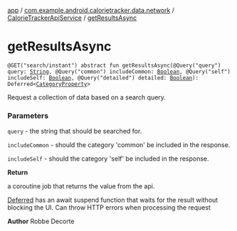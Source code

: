 [app](../../index.md) / [com.example.android.calorietracker.data.network](../index.md) / [CalorieTrackerApiService](index.md) / [getResultsAsync](./get-results-async.md)

# getResultsAsync

`@GET("search/instant") abstract fun getResultsAsync(@Query("query") query: `[`String`](https://kotlinlang.org/api/latest/jvm/stdlib/kotlin/-string/index.html)`, @Query("common") includeCommon: `[`Boolean`](https://kotlinlang.org/api/latest/jvm/stdlib/kotlin/-boolean/index.html)`, @Query("self") includeSelf: `[`Boolean`](https://kotlinlang.org/api/latest/jvm/stdlib/kotlin/-boolean/index.html)`, @Query("detailed") detailed: `[`Boolean`](https://kotlinlang.org/api/latest/jvm/stdlib/kotlin/-boolean/index.html)`): Deferred<`[`CategoryProperty`](../../com.example.android.calorietracker.data.network.dto/-category-property/index.md)`>`

Request a collection of data based on a search query.

### Parameters

`query` - the string that should be searched for.

`includeCommon` - should the category 'common' be included in the response.

`includeSelf` - should the category 'self' be included in the response.

**Return**

a coroutine job that returns the value from the api.




[Deferred](#) has an await suspend function that waits for the result without blocking the UI.
Can throw HTTP errors when processing the request

**Author**
Robbe Decorte

